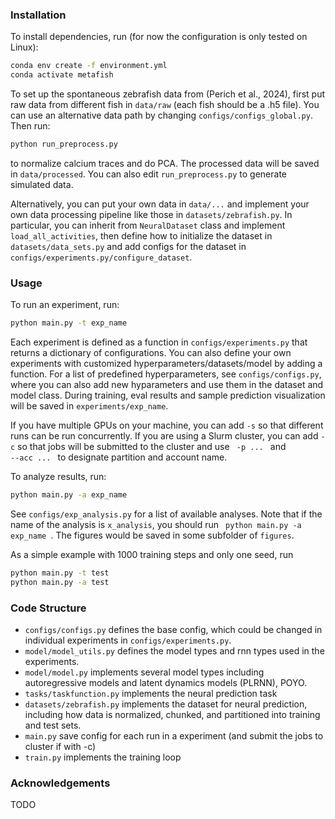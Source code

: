 ### Installation

To install dependencies, run (for now the configuration is only tested on Linux):
```bash
conda env create -f environment.yml
conda activate metafish
```

To set up the spontaneous zebrafish data from (Perich et al., 2024), first put raw data from different fish in <code>data/raw</code> (each fish should be a .h5 file). You can use an alternative data path by changing <code>configs/configs_global.py</code>. Then run:
```bash
python run_preprocess.py
```
to normalize calcium traces and do PCA. The processed data will be saved in <code>data/processed</code>. You can also edit <code>run_preprocess.py</code> to generate simulated data.

Alternatively, you can put your own data in <code>data/...</code> and implement your own data processing pipeline like those in <code>datasets/zebrafish.py</code>. In particular, you can inherit from <code>NeuralDataset</code> class and implement <code>load_all_activities</code>, then define how to initialize the dataset in <code>datasets/data_sets.py</code> and add configs for the dataset in <code>configs/experiments.py/configure_dataset</code>.

### Usage

To run an experiment, run:
```bash
python main.py -t exp_name
```
Each experiment is defined as a function in <code>configs/experiments.py</code> that returns a dictionary of configurations. You can also define your own experiments with customized hyperparameters/datasets/model by adding a function. For a list of predefined hyperparameters, see <code>configs/configs.py</code>, where you can also add new hyparameters and use them in the dataset and model class. During training, eval results and sample prediction visualization will be saved in <code>experiments/exp_name</code>. 

If you have multiple GPUs on your machine, you can add <code>-s</code> so that different runs can be run concurrently. If you are using a Slurm cluster, you can add <code>-c</code> so that jobs will be submitted to the cluster and use <code> -p ... </code> and <code> --acc ... </code> to designate partition and account name. 

To analyze results, run:
```bash
python main.py -a exp_name
```
See <code>configs/exp_analysis.py</code> for a list of available analyses. Note that if the name of the analysis is <code>x_analysis</code>, you should run <code> python main.py -a exp_name </code>. The figures would be saved in some subfolder of <code>figures</code>.

As a simple example with 1000 training steps and only one seed, run
```bash
python main.py -t test
python main.py -a test
```

### Code Structure

* <code>configs/configs.py</code> defines the base config, which could be changed in individual experiments in <code>configs/experiments.py</code>.
* <code>model/model_utils.py</code> defines the model types and rnn types used in the experiments. 
* <code>model/model.py</code> implements several model types including autoregressive models and latent dynamics models (PLRNN), POYO.
* <code>tasks/taskfunction.py</code> implements the neural prediction task
* <code>datasets/zebrafish.py</code> implements the dataset for neural prediction, including how data is normalized, chunked, and partitioned into training and test sets.
* <code>main.py</code> save config for each run in a experiment (and submit the jobs to cluster if with -c)
* <code>train.py</code> implements the training loop

### Acknowledgements

TODO